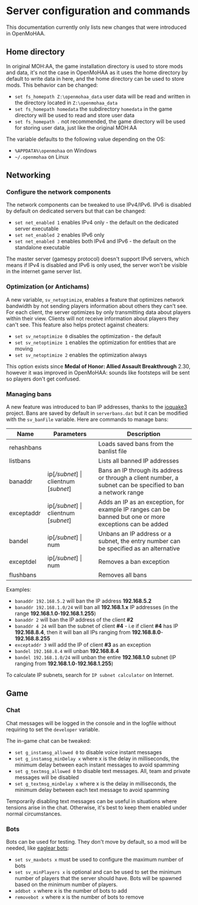 # Server configuration and commands

This documentation currently only lists new changes that were introduced in OpenMoHAA.

## Home directory

In original MOH:AA, the game installation directory is used to store mods and data, it's not the case in OpenMoHAA as it uses the home directory by default to write data in here, and the home directory can be used to store mods. This behavior can be changed:
- `set fs_homepath Z:\openmohaa_data` user data will be read and written in the directory located in `Z:\openmohaa_data`
- `set fs_homepath homedata` the subdirectory `homedata` in the game directory will be used to read and store user data
- `set fs_homepath .` not recommended, the game directory will be used for storing user data, just like the original MOH:AA

The variable defaults to the following value depending on the OS:
- `%APPDATA%\openmohaa` on Windows
- `~/.openmohaa` on Linux

## Networking

### Configure the network components

The network components can be tweaked to use IPv4/IPv6. IPv6 is disabled by default on dedicated servers but that can be changed:
- `set net_enabled 1` enables IPv4 only - the default on the dedicated server executable
- `set net_enabled 2` enables IPv6 only
- `set net_enabled 3` enables both IPv4 and IPv6 - the default on the standalone executable

The master server (gamespy protocol) doesn't support IPv6 servers, which means if IPv4 is disabled and IPv6 is only used, the server won't be visible in the internet game server list.

### Optimization (or Antichams)

A new variable, `sv_netoptimize`, enables a feature that optimizes network bandwidth by not sending players information about others they can't see. For each client, the server optimizes by only transmitting data about players within their view. Clients will not receive information about players they can't see. This feature also helps protect against cheaters:
- `set sv_netoptimize 0` disables the optimization - the default
- `set sv_netoptimize 1` enables the optimization for entities that are moving
- `set sv_netoptimize 2` enables the optimization always

This option exists since **Medal of Honor: Allied Assault Breakthrough** 2.30, however it was improved in OpenMoHAA: sounds like footsteps will be sent so players don't get confused.

### Managing bans

A new feature was introduced to ban IP addresses, thanks to the [ioquake3](https://ioquake3.org/) project. Bans are saved by default in `serverbans.dat` but it can be modified with the `sv_banFile` variable. Here are commands to manage bans:

|Name       |Parameters                             |Description
|-----------|---------------------------------------|-----------
|rehashbans |                                       |Loads saved bans from the banlist file
|listbans   |                                       |Lists all banned IP addresses
|banaddr    |ip[*/subnet*] \| clientnum [*subnet*]  |Bans an IP through its address or through a client number, a subnet can be specified to ban a network range
|exceptaddr |ip[*/subnet*] \| clientnum [*subnet*]  |Adds an IP as an exception, for example IP ranges can be banned but one or more exceptions can be added
|bandel     |ip[*/subnet*] \| num                   |Unbans an IP address or a subnet, the entry number can be specified as an alternative
|exceptdel  |ip[*/subnet*] \| num                   |Removes a ban exception
|flushbans  |                                       |Removes all bans

Examples:
- `banaddr 192.168.5.2` will ban the IP address **192.168.5.2**
- `banaddr 192.168.1.0/24` will ban all **192.168.1.x** IP addresses (in the range **192.168.1.0**-**192.168.1.255**)
- `banaddr 2` will ban the IP address of the client **#2**
- `banaddr 4 24` will ban the subnet of client **#4** - i.e if client **#4** has IP **192.168.8.4**, then it will ban all IPs ranging from **192.168.8.0**-**192.168.8.255**
- `exceptaddr 3` will add the IP of client **#3** as an exception
- `bandel 192.168.8.4` will unban **192.168.8.4**
- `bandel 192.168.1.0/24` will unban the entire **192.168.1.0** subnet (IP ranging from **192.168.1.0**-**192.168.1.255**)

To calculate IP subnets, search for `IP subnet calculator` on Internet.

## Game

### Chat

Chat messages will be logged in the console and in the logfile without requiring to set the `developer` variable.

The in-game chat can be tweaked:

- `set g_instamsg_allowed 0` to disable voice instant messages
- `set g_instamsg_minDelay x` where x is the delay in milliseconds, the minimum delay between each instant messages to avoid spamming
- `set g_textmsg_allowed 0` to disable text messages. All, team and private messages will be disabled
- `set g_textmsg_minDelay x` where x is the delay in milliseconds, the minimum delay between each text message to avoid spamming

Temporarily disabling text messages can be useful in situations where tensions arise in the chat. Otherwise, it's best to keep them enabled under normal circumstances.

### Bots

Bots can be used for testing. They don't move by default, so a mod will be needed, like [eaglear bots](https://www.moddb.com/mods/medal-of-honor-world-war-1/downloads/moh-eaglear-bots):
- `set sv_maxbots x` must be used to configure the maximum number of bots
- `set sv_minPlayers x` is optional and can be used to set the minimum number of players that the server should have. Bots will be spawned based on the minimum number of players.
- `addbot x` where x is the number of bots to add
- `removebot x` where x is the number of bots to remove
